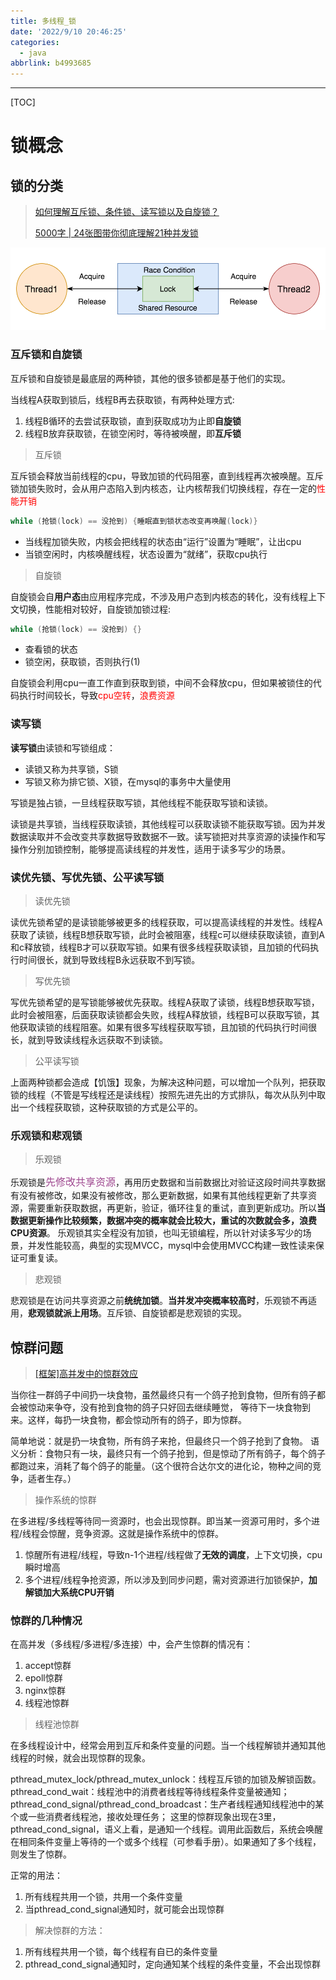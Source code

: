 ```yaml
---
title: 多线程_锁
date: '2022/9/10 20:46:25'
categories:
  - java
abbrlink: b4993685
---
```


---

[TOC]


# 锁概念

## 锁的分类

> [如何理解互斥锁、条件锁、读写锁以及自旋锁？](https://www.zhihu.com/question/66733477/answer/1914795654)
>
> [5000字 | 24张图带你彻底理解21种并发锁](https://cloud.tencent.com/developer/article/1690909)

![img](res/多线程_锁/v2-cb3600216f64bfbc4cb26b58af952c57_720w.png)



### **互斥锁和自旋锁**

互斥锁和自旋锁是最底层的两种锁，其他的很多锁都是基于他们的实现。

当线程A获取到锁后，线程B再去获取锁，有两种处理方式:

1. 线程B循环的去尝试获取锁，直到获取成功为止即**自旋锁**
2. 线程B放弃获取锁，在锁空闲时，等待被唤醒，即**互斥锁**

> 互斥锁

互斥锁会释放当前线程的cpu，导致加锁的代码阻塞，直到线程再次被唤醒。互斥锁加锁失败时，会从用户态陷入到内核态，让内核帮我们切换线程，存在一定的<font color=#FF0000>性能开销</font>

```java
while (抢锁(lock) == 没抢到) {睡眠直到锁状态改变再唤醒(lock)}
```

* 当线程加锁失败，内核会把线程的状态由“运行”设置为“睡眠”，让出cpu
* 当锁空闲时，内核唤醒线程，状态设置为“就绪”，获取cpu执行

> 自旋锁

自旋锁会自**用户态**由应用程序完成，不涉及用户态到内核态的转化，没有线程上下文切换，性能相对较好，自旋锁加锁过程:

```java
while (抢锁(lock) == 没抢到) {}
```

* 查看锁的状态
* 锁空闲，获取锁，否则执行(1)

自旋锁会利用cpu一直工作直到获取到锁，中间不会释放cpu，但如果被锁住的代码执行时间较长，导致<font color=#FF0000>cpu空转</font>，<font color=#FF0000>浪费资源</font>

### **读写锁**

**读写锁**由读锁和写锁组成：

* 读锁又称为共享锁，S锁
* 写锁又称为排它锁、X锁，在mysql的事务中大量使用

写锁是独占锁，一旦线程获取写锁，其他线程不能获取写锁和读锁。

读锁是共享锁，当线程获取读锁，其他线程可以获取读锁不能获取写锁。因为并发数据读取并不会改变共享数据导致数据不一致。读写锁把对共享资源的读操作和写操作分别加锁控制，能够提高读线程的并发性，适用于读多写少的场景。

### 读优先锁、写优先锁、公平读写锁

> 读优先锁

读优先锁希望的是读锁能够被更多的线程获取，可以提高读线程的并发性。线程A获取了读锁，线程B想获取写锁，此时会被阻塞，线程c可以继续获取读锁，直到A和c释放锁，线程B才可以获取写锁。如果有很多线程获取读锁，且加锁的代码执行时间很长，就到导致线程B永远获取不到写锁。

> 写优先锁

写优先锁希望的是写锁能够被优先获取。线程A获取了读锁，线程B想获取写锁，此时会被阻塞，后面获取读锁都会失败，线程A释放锁，线程B可以获取写锁，其他获取读锁的线程阻塞。如果有很多写线程获取写锁，且加锁的代码执行时间很长，就到导致读线程永远获取不到读锁。

> 公平读写锁

上面两种锁都会造成【饥饿】现象，为解决这种问题，可以增加一个队列，把获取锁的线程（不管是写线程还是读线程）按照先进先出的方式排队，每次从队列中取出一个线程获取锁，这种获取锁的方式是公平的。

### **乐观锁和悲观锁**

> 乐观锁

乐观锁是<font color=#9F4890 size=3>先修改共享资源</font>，再用历史数据和当前数据比对验证这段时间共享数据有没有被修改，如果没有被修改，那么更新数据，如果有其他线程更新了共享资源，需要重新获取数据，再更新，验证，循环往复的重试，直到更新成功。所以**当数据更新操作比较频繁，数据冲突的概率就会比较大，重试的次数就会多，浪费CPU资源**。
乐观锁其实全程没有加锁，也叫无锁编程，所以针对读多写少的场景，并发性能较高，典型的实现MVCC，mysql中会使用MVCC构建一致性读来保证可重复读。

> 悲观锁

悲观锁是在访问共享资源之前**统统加锁**。**当并发冲突概率较高时**，乐观锁不再适用，**悲观锁就派上用场**。互斥锁、自旋锁都是悲观锁的实现。

## 惊群问题

> [[框架]高并发中的惊群效应](https://blog.csdn.net/second60/article/details/81252106)

当你往一群鸽子中间扔一块食物，虽然最终只有一个鸽子抢到食物，但所有鸽子都会被惊动来争夺，没有抢到食物的鸽子只好回去继续睡觉， 等待下一块食物到来。这样，每扔一块食物，都会惊动所有的鸽子，即为惊群。 

简单地说：就是扔一块食物，所有鸽子来抢，但最终只一个鸽子抢到了食物。
语义分析：食物只有一块，最终只有一个鸽子抢到，但是惊动了所有鸽子，每个鸽子都跑过来，消耗了每个鸽子的能量。（这个很符合达尔文的进化论，物种之间的竞争，适者生存。）

> 操作系统的惊群

在多进程/多线程等待同一资源时，也会出现惊群。即当某一资源可用时，多个进程/线程会惊醒，竞争资源。这就是操作系统中的惊群。

1. 惊醒所有进程/线程，导致n-1个进程/线程做了**无效的调度**，上下文切换，cpu瞬时增高
2. 多个进程/线程争抢资源，所以涉及到同步问题，需对资源进行加锁保护，**加解锁加大系统CPU开销**

### 惊群的几种情况

在高并发（多线程/多进程/多连接）中，会产生惊群的情况有：

1. accept惊群
2. epoll惊群
3. nginx惊群
4. 线程池惊群

> 线程池惊群

在多线程设计中，经常会用到互斥和条件变量的问题。当一个线程解锁并通知其他线程的时候，就会出现惊群的现象。

pthread_mutex_lock/pthread_mutex_unlock：线程互斥锁的加锁及解锁函数。
pthread_cond_wait：线程池中的消费者线程等待线程条件变量被通知；
pthread_cond_signal/pthread_cond_broadcast：生产者线程通知线程池中的某个或一些消费者线程池，接收处理任务；
这里的惊群现象出现在3里，pthread_cond_signal，语义上看，是通知一个线程。调用此函数后，系统会唤醒在相同条件变量上等待的一个或多个线程（可参看手册）。如果通知了多个线程，则发生了惊群。

正常的用法：

1. 所有线程共用一个锁，共用一个条件变量
2. 当pthread_cond_signal通知时，就可能会出现惊群

> 解决惊群的方法：

1. 所有线程共用一个锁，每个线程有自已的条件变量
2. pthread_cond_signal通知时，定向通知某个线程的条件变量，不会出现惊群

